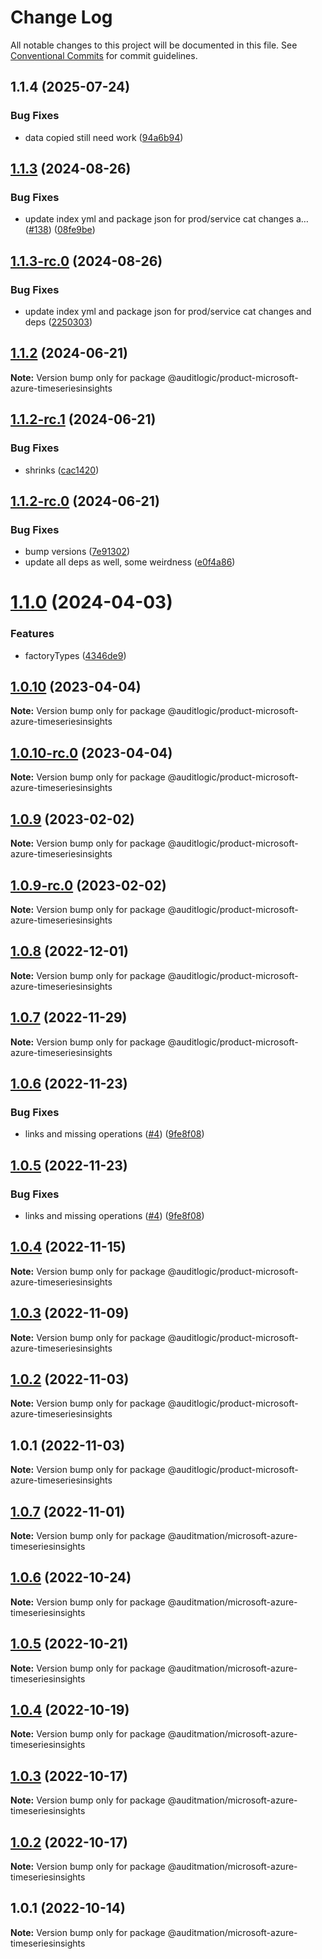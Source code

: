 # Change Log

All notable changes to this project will be documented in this file.
See [Conventional Commits](https://conventionalcommits.org) for commit guidelines.

## 1.1.4 (2025-07-24)


### Bug Fixes

* data copied still need work ([94a6b94](https://github.com/zerobias-org/product/commit/94a6b942fb0516367548599d739529536132755a))





## [1.1.3](https://github.com/auditlogic/product/compare/@auditlogic/product-microsoft-azure-timeseriesinsights@1.1.2...@auditlogic/product-microsoft-azure-timeseriesinsights@1.1.3) (2024-08-26)


### Bug Fixes

* update index yml and package json for prod/service cat changes a… ([#138](https://github.com/auditlogic/product/issues/138)) ([08fe9be](https://github.com/auditlogic/product/commit/08fe9beb1c8457462a19bc69caa02e6212d97e1a))





## [1.1.3-rc.0](https://github.com/auditlogic/product/compare/@auditlogic/product-microsoft-azure-timeseriesinsights@1.1.2...@auditlogic/product-microsoft-azure-timeseriesinsights@1.1.3-rc.0) (2024-08-26)


### Bug Fixes

* update index yml and package json for prod/service cat changes and deps ([2250303](https://github.com/auditlogic/product/commit/225030363a363608240135b7ebed386b28f01e4b))





## [1.1.2](https://github.com/auditlogic/product/compare/@auditlogic/product-microsoft-azure-timeseriesinsights@1.1.2-rc.1...@auditlogic/product-microsoft-azure-timeseriesinsights@1.1.2) (2024-06-21)

**Note:** Version bump only for package @auditlogic/product-microsoft-azure-timeseriesinsights





## [1.1.2-rc.1](https://github.com/auditlogic/product/compare/@auditlogic/product-microsoft-azure-timeseriesinsights@1.1.2-rc.0...@auditlogic/product-microsoft-azure-timeseriesinsights@1.1.2-rc.1) (2024-06-21)


### Bug Fixes

* shrinks ([cac1420](https://github.com/auditlogic/product/commit/cac14200fefcd8183ab69fe89a47bd3f70f563e9))





## [1.1.2-rc.0](https://github.com/auditlogic/product/compare/@auditlogic/product-microsoft-azure-timeseriesinsights@1.1.0...@auditlogic/product-microsoft-azure-timeseriesinsights@1.1.2-rc.0) (2024-06-21)


### Bug Fixes

* bump versions ([7e91302](https://github.com/auditlogic/product/commit/7e913023b8b312150ed7762c32fbbe616be71de5))
* update all deps as well, some weirdness ([e0f4a86](https://github.com/auditlogic/product/commit/e0f4a864714e2d3de6bbf3da014d5312fe53be2f))





# [1.1.0](https://github.com/auditlogic/product/compare/@auditlogic/product-microsoft-azure-timeseriesinsights@1.0.10...@auditlogic/product-microsoft-azure-timeseriesinsights@1.1.0) (2024-04-03)


### Features

* factoryTypes ([4346de9](https://github.com/auditlogic/product/commit/4346de92693aee892fccf725338ffc7b80ab182b))





## [1.0.10](https://github.com/auditlogic/product/compare/@auditlogic/product-microsoft-azure-timeseriesinsights@1.0.9...@auditlogic/product-microsoft-azure-timeseriesinsights@1.0.10) (2023-04-04)

**Note:** Version bump only for package @auditlogic/product-microsoft-azure-timeseriesinsights





## [1.0.10-rc.0](https://github.com/auditlogic/product/compare/@auditlogic/product-microsoft-azure-timeseriesinsights@1.0.9...@auditlogic/product-microsoft-azure-timeseriesinsights@1.0.10-rc.0) (2023-04-04)

**Note:** Version bump only for package @auditlogic/product-microsoft-azure-timeseriesinsights





## [1.0.9](https://github.com/auditlogic/product/compare/@auditlogic/product-microsoft-azure-timeseriesinsights@1.0.8...@auditlogic/product-microsoft-azure-timeseriesinsights@1.0.9) (2023-02-02)

**Note:** Version bump only for package @auditlogic/product-microsoft-azure-timeseriesinsights





## [1.0.9-rc.0](https://github.com/auditlogic/product/compare/@auditlogic/product-microsoft-azure-timeseriesinsights@1.0.8...@auditlogic/product-microsoft-azure-timeseriesinsights@1.0.9-rc.0) (2023-02-02)

**Note:** Version bump only for package @auditlogic/product-microsoft-azure-timeseriesinsights





## [1.0.8](https://github.com/auditlogic/product/compare/@auditlogic/product-microsoft-azure-timeseriesinsights@1.0.7...@auditlogic/product-microsoft-azure-timeseriesinsights@1.0.8) (2022-12-01)

**Note:** Version bump only for package @auditlogic/product-microsoft-azure-timeseriesinsights





## [1.0.7](https://github.com/auditlogic/product/compare/@auditlogic/product-microsoft-azure-timeseriesinsights@1.0.6...@auditlogic/product-microsoft-azure-timeseriesinsights@1.0.7) (2022-11-29)

**Note:** Version bump only for package @auditlogic/product-microsoft-azure-timeseriesinsights





## [1.0.6](https://github.com/auditlogic/product/compare/@auditlogic/product-microsoft-azure-timeseriesinsights@1.0.4...@auditlogic/product-microsoft-azure-timeseriesinsights@1.0.6) (2022-11-23)


### Bug Fixes

* links and missing operations ([#4](https://github.com/auditlogic/product/issues/4)) ([9fe8f08](https://github.com/auditlogic/product/commit/9fe8f08fe7c57fdb79f991ac35bd6ac2e7dcad38))





## [1.0.5](https://github.com/auditlogic/product/compare/@auditlogic/product-microsoft-azure-timeseriesinsights@1.0.4...@auditlogic/product-microsoft-azure-timeseriesinsights@1.0.5) (2022-11-23)


### Bug Fixes

* links and missing operations ([#4](https://github.com/auditlogic/product/issues/4)) ([9fe8f08](https://github.com/auditlogic/product/commit/9fe8f08fe7c57fdb79f991ac35bd6ac2e7dcad38))





## [1.0.4](https://github.com/auditlogic/product/compare/@auditlogic/product-microsoft-azure-timeseriesinsights@1.0.3...@auditlogic/product-microsoft-azure-timeseriesinsights@1.0.4) (2022-11-15)

**Note:** Version bump only for package @auditlogic/product-microsoft-azure-timeseriesinsights





## [1.0.3](https://github.com/auditlogic/product/compare/@auditlogic/product-microsoft-azure-timeseriesinsights@1.0.2...@auditlogic/product-microsoft-azure-timeseriesinsights@1.0.3) (2022-11-09)

**Note:** Version bump only for package @auditlogic/product-microsoft-azure-timeseriesinsights





## [1.0.2](https://github.com/auditlogic/product/compare/@auditlogic/product-microsoft-azure-timeseriesinsights@1.0.1...@auditlogic/product-microsoft-azure-timeseriesinsights@1.0.2) (2022-11-03)

**Note:** Version bump only for package @auditlogic/product-microsoft-azure-timeseriesinsights





## 1.0.1 (2022-11-03)

**Note:** Version bump only for package @auditlogic/product-microsoft-azure-timeseriesinsights





## [1.0.7](https://github.com/auditmation/store-content/compare/@auditmation/microsoft-azure-timeseriesinsights@1.0.6...@auditmation/microsoft-azure-timeseriesinsights@1.0.7) (2022-11-01)

**Note:** Version bump only for package @auditmation/microsoft-azure-timeseriesinsights





## [1.0.6](https://github.com/auditmation/store-content/compare/@auditmation/microsoft-azure-timeseriesinsights@1.0.5...@auditmation/microsoft-azure-timeseriesinsights@1.0.6) (2022-10-24)

**Note:** Version bump only for package @auditmation/microsoft-azure-timeseriesinsights





## [1.0.5](https://github.com/auditmation/store-content/compare/@auditmation/microsoft-azure-timeseriesinsights@1.0.4...@auditmation/microsoft-azure-timeseriesinsights@1.0.5) (2022-10-21)

**Note:** Version bump only for package @auditmation/microsoft-azure-timeseriesinsights





## [1.0.4](https://github.com/auditmation/store-content/compare/@auditmation/microsoft-azure-timeseriesinsights@1.0.3...@auditmation/microsoft-azure-timeseriesinsights@1.0.4) (2022-10-19)

**Note:** Version bump only for package @auditmation/microsoft-azure-timeseriesinsights





## [1.0.3](https://github.com/auditmation/store-content/compare/@auditmation/microsoft-azure-timeseriesinsights@1.0.2...@auditmation/microsoft-azure-timeseriesinsights@1.0.3) (2022-10-17)

**Note:** Version bump only for package @auditmation/microsoft-azure-timeseriesinsights





## [1.0.2](https://github.com/auditmation/store-content/compare/@auditmation/microsoft-azure-timeseriesinsights@1.0.1...@auditmation/microsoft-azure-timeseriesinsights@1.0.2) (2022-10-17)

**Note:** Version bump only for package @auditmation/microsoft-azure-timeseriesinsights





## 1.0.1 (2022-10-14)

**Note:** Version bump only for package @auditmation/microsoft-azure-timeseriesinsights
